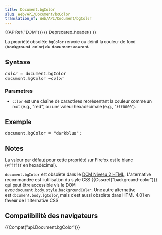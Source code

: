 ```yaml
---
title: Document.bgColor
slug: Web/API/Document/bgColor
translation_of: Web/API/Document/bgColor
---
```

<p>{{APIRef("DOM")}} {{ Deprecated_header() }}</p>

<p>La propriété obsolète <code>bgColor</code> renvoie ou déinit la couleur de fond (background-color) du document courant.</p>

<h2 id="Syntaxe">Syntaxe</h2>

<pre class="syntaxbox"><em>color</em> = document.bgColor
document.bgColor =<em>color</em>
</pre>

<h3 id="Parametres">Parametres</h3>

<ul>
 <li><code>color</code> est une chaîne de caractères représentant la couleur comme un mot (e.g., "red") ou une valeur hexadécimale (e.g., "<code>#ff0000</code>").</li>
</ul>

<h2 id="Exemple">Exemple</h2>

<pre class="eval">document.bgColor = "darkblue";
</pre>

<h2 id="Notes">Notes</h2>

<p>La valeur par défaut pour cette propriété sur Firefox est le blanc (<code>#ffffff</code> en hexadécimal).</p>

<p><code>document.bgColor</code> est obsolète dans le <a href="http://www.w3.org/TR/DOM-Level-2-HTML/html.html#ID-26809268">DOM Niveau 2 HTML</a>. L'alternative recommandée est l'utilisation du style CSS {{Cssxref("background-color")}} qui peut être accessible via le DOM avec <code>document.body.style.backgroundColor</code>. Une autre alternative est <code>document.body.bgColor</code>, mais c'est aussi obsolète dans HTML 4.01 en faveur de l'alternative CSS.</p>

<h2 id="Compatibilité_des_navigateurs">Compatibilité des navigateurs</h2>

<p>{{Compat("api.Document.bgColor")}}</p>

